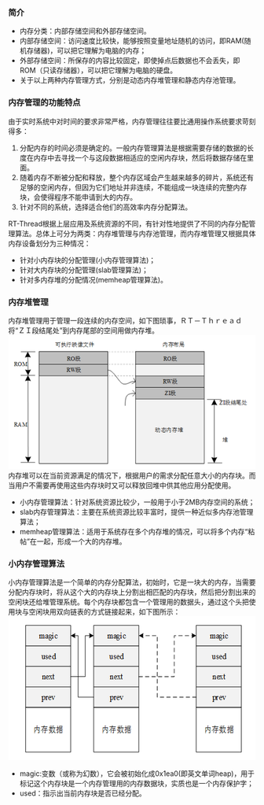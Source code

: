 ### 简介
* 内存分类：内部存储空间和外部存储空间。
* 内部存储空间：访问速度比较快，能够按照变量地址随机的访问，即RAM(随机存储器)，可以把它理解为电脑的内存；
* 外部存储空间：所保存的内容比较固定，即使掉点后数据也不会丢失，即ROM（只读存储器），可以把它理解为电脑的硬盘。
* 关于以上两种内存管理方式，分别是动态内存堆管理和静态内存池管理。

### 内存管理的功能特点
由于实时系统中对时间的要求非常严格，内存管理往往要比通用操作系统要求苛刻得多：

1. 分配内存的时间必须是确定的。一般内存管理算法是根据需要存储的数据的长度在内存中去寻找一个与这段数据相适应的空闲内存块，然后将数据存储在里面。
2. 随着内存不断被分配和释放，整个内存区域会产生越来越多的碎片，系统还有足够的空闲内存，但因为它们地址并非连续，不能组成一块连续的完整内存块，会使得程序不能申请到大的内存。
3. 针对不同的系统，选择适合他们的高效率内存分配算法。

RT-Thread根据上层应用及系统资源的不同，有针对性地提供了不同的内存分配管理算法。总体上可分为两类：内存堆管理与内存池管理，而内存堆管理又根据具体内存设备划分为三种情况：
* 针对小内存块的分配管理(小内存管理算法)；
* 针对大内存块的分配管理(slab管理算法)；
* 针对多内存堆的分配情况(memheap管理算法)。

### 内存堆管理
内存堆管理用于管理一段连续的内存空间，如下图琐事，ＲＴ－Ｔｈｒｅａｄ将“ＺＩ段结尾处”到内存尾部的空间用做内存堆。
![](image/08Memory_distribution.png)
内存堆可以在当前资源满足的情况下，根据用户的需求分配任意大小的内存块。而当用户不需要再使用这些内存块时又可以释放回堆中供其他应用分配使用。
* 小内存管理算法：针对系统资源比较少，一般用于小于2MB内存空间的系统；
* slab内存管理算法：主要在系统资源比较丰富时，提供一种近似多内存池管理算法；
* memheap管理算法：适用于系统存在多个内存堆的情况，可以将多个内存“粘帖”在一起，形成一个大的内存堆。

### 小内存管理算法
小内存管理算法是一个简单的内存分配算法，初始时，它是一块大的内存，当需要分配内存块时，将从这个大的内存块上分割出相匹配的内存块，然后把分割出来的空闲块还给堆管理系统。每个内存块都包含一个管理用的数据头，通过这个头把使用块与空闲块用双向链表的方式链接起来，如下图所示：
![](image/08smem_work.png)

* magic:变数（或称为幻数），它会被初始化成0x1ea0(即英文单词heap)，用于标记这个内存块是一个内存管理用的内存数据块，实质也是一个内存保护字；
* used：指示出当前内存块是否已经分配。

